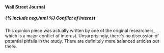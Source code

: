 #### Wall Street Journal

##### {% include neg.html %} Conflict of interest

This opinion piece was actually written by one of the original researchers, which is a major conflict of interest. Unsurprisingly, there's no discussion of potential pitfalls in the study. There are definitely more balanced articles out there.
